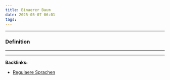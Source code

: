 ```yaml
---
title: Binaerer Baum
date: 2025-05-07 06:01
tags: 
---
```


----

### Definition






----

----
**Backlinks:**
- [Regulaere Sprachen](regulaere_sprachen)
